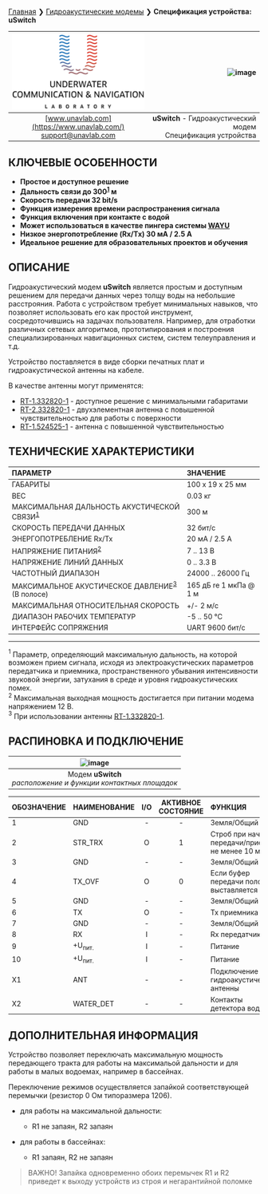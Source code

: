 
[Главная](/README_RU) ❯ [Гидроакустические модемы](/underwater_acoustic_modems_ru) ❯ **Спецификация устройства: uSwitch**

<div style="page-break-after: always;"></div>

| ![logo](/documentation/sm_logo.png) | ![image](https://github.com/user-attachments/assets/f8f639cc-327c-4561-8040-318befd29b4a) |
| :---: | ---: |
| [www.unavlab.com](https://www.unavlab.com/) <br/> [support@unavlab.com](mailto:support@unavlab.com) | **uSwitch** - Гидроакустический модем <br/> Спецификация устройства |

<div style="page-break-after: always;"></div>

## КЛЮЧЕВЫЕ ОСОБЕННОСТИ

* **Простое и доступное решение**
* **Дальность связи до 300<sup>[1](#footnote1)</sup> м**
* **Скорость передачи 32 bit/s**
* **Функция измерения времени распространения сигнала**
* **Функция включения при контакте с водой**
* **Может использоваться в качестве пингера системы [WAYU](documentation/navigation_and_tracking_systems_ru#wayu)**
* **Низкое энергопотребление (Rx/Tx) 30 мА / 2.5 А**
* **Идеальное решение для образовательных проектов и обучения**

<div style="page-break-after: always;"></div>

## ОПИСАНИЕ

Гидроакустический модем **uSwitch** является простым и доступным решением для передачи данных через толщу воды на небольшие расстрояния.
Работа с устройством требует минимальных навыков, что позволяет использовать его как простой инструмент, сосредоточившись на задачах пользователя.
Например, для отработки различных сетевых алгоритмов, прототипирования и построения специализированных навигационных систем, систем телеуправления и т.д.

Устройство поставляется в виде сборки печатных плат и гидроакустической антенны на кабеле. 

В качестве антенны могут применятся:
- [RT-1.332820-1](https://docs.unavlab.com/documentation/RU/Transducers/RT_1_332820_1_Specification_ru.html) - доступное решение с минимальными габаритами
- [RT-2.332820-1](https://docs.unavlab.com/documentation/RU/Transducers/RT_2_332820_1_Specification_ru.html) - двухэлементная антенна с повышенной чувствительностью для работы с поверхности
- [RT-1.524525-1](https://docs.unavlab.com/documentation/RU/Transducers/RT-1.524525-1_specification_ru.html) - антенна с повышенной чувствительностью

<div style="page-break-after: always;"></div>

## ТЕХНИЧЕСКИЕ ХАРАКТЕРИСТИКИ

| ПАРАМЕТР | ЗНАЧЕНИЕ |
| :--- | :--- |
| ГАБАРИТЫ | 100 x 19 х 25  мм |
| ВЕС | 0.03 кг |
| МАКСИМАЛЬНАЯ ДАЛЬНОСТЬ АКУСТИЧЕСКОЙ СВЯЗИ<sup>[1](#footnote1)</sup> | 300 м |
| СКОРОСТЬ ПЕРЕДАЧИ ДАННЫХ | 32 бит/с |
| ЭНЕРГОПОТРЕБЛЕНИЕ Rx/Tx | 20 мА / 2.5 А |
| НАПРЯЖЕНИЕ ПИТАНИЯ<sup>[2](#footnote2)</sup> | 7 .. 13 В |
| НАПРЯЖЕНИЕ ЛИНИЙ ДАННЫХ | 0 .. 3.3 В |
| ЧАСТОТНЫЙ ДИАПАЗОН | 24000 .. 26000 Гц |
| МАКСИМАЛЬНОЕ АКУСТИЧЕСКОЕ ДАВЛЕНИЕ<sup>[3](#footnote3)</sup> (В полосе) | 165 дБ re 1 мкПа @ 1 м |
| МАКСИМАЛЬНАЯ ОТНОСИТЕЛЬНАЯ СКОРОСТЬ | +/- 2 м/с |
| ДИАПАЗОН РАБОЧИХ ТЕМПЕРАТУР | -5 .. 50 °C |
| ИНТЕРФЕЙС СОПРЯЖЕНИЯ | UART 9600 бит/с |

________________
<a name="footnote1"><sup>1</sup></a> Параметр, определяющий максимальную дальность, на которой возможен прием сигнала, исходя из электроакустических параметров передатчика и приемника, пространственного убывания интенсивности звуковой энергии, затухания в среде и уровня гидроакустических помех.  
<a name="footnote2"><sup>2</sup></a> Максимальная выходная мощность достигается при питании модема напряжением 12 В.  
<a name="footnote3"><sup>3</sup></a> При использовании антенны [RT-1.332820-1](https://docs.unavlab.com/documentation/RU/Transducers/RT_1_332820_1_Specification_ru.html).  

<div style="page-break-after: always;"></div>

## РАСПИНОВКА И ПОДКЛЮЧЕНИЕ

| ![image](https://github.com/user-attachments/assets/058c5ff9-68f8-4139-831d-2092fda60fd2) |
| :---: |
| Модем **uSwitch** <br/> *расположение и функции контактных площадок* |

| ОБОЗНАЧЕНИЕ | НАИМЕНОВАНИЕ      | I/O | АКТИВНОЕ СОСТОЯНИЕ | ФУНКЦИЯ |
| :---        | :---              | :---: | :---: |:--- |
| 1           | GND               | - | - | Земля/Общий |
| 2           | STR_TRX           | O | 1 | Строб при начале передачи/приема, не менее 10 мс |
| 3           | GND               | - | - | Земля/Общий |
| 4           | TX_OVF            | O | 0 | Если буфер передачи полон, выставляется 0 |
| 5           | GND               | - | - | Земля/Общий |
| 6           | TX                | O | - | Tx приемника |
| 7           | GND               | - | - | Земля/Общий |
| 8           | RX                | I | - | Rx передатчика |
| 9           | +U<sub>пит.</sub> | I | - | Питание |
| 10          | +U<sub>пит.</sub> | I | - | Питание |
| X1          | ANT               | - | - | Подключение гидроакустической антенны |
| X2          | WATER_DET         | - | - | Контакты детектора воды |

<div style="page-break-after: always;"></div>

## ДОПОЛНИТЕЛЬНАЯ ИНФОРМАЦИЯ

Устройство позволяет переключать максимальную мощность передающего тракта для работы на максимальой дальности и для работы в малых водоемах, например в бассейнах.

Переключение режимов осуществляется запайкой соответствующей перемычки (резистор 0 Ом типоразмера 1206).

- для работы на максимальной дальности:
  - R1 не запаян, R2 запаян
  
- для работы в бассейнах:
  - R1 запаян, R2 не запаян

> ВАЖНО! Запайка одновременно обоих перемычек R1 и R2 приведет к выходу устройств из строя и негарантийной поломке



<div style="page-break-after: always;"></div>
